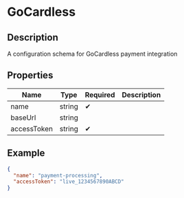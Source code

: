 # GoCardless

## Description

A configuration schema for GoCardless payment integration

## Properties

| Name        | Type   | Required | Description |
| ----------- | ------ | -------- | ----------- |
| name        | string | ✔       |             |
| baseUrl     | string |          |             |
| accessToken | string | ✔       |             |

## Example

```json
{
  "name": "payment-processing",
  "accessToken": "live_1234567890ABCD"
}
```
